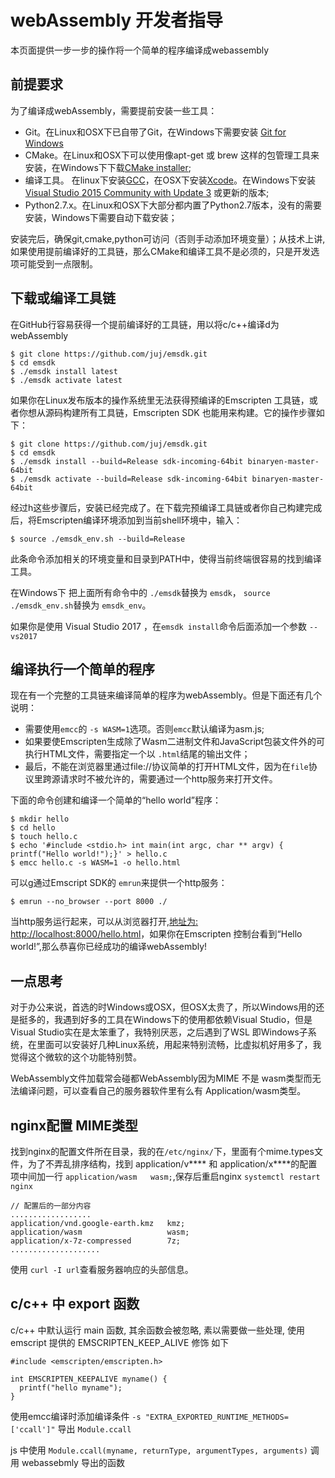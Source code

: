 <!--
@title webAssembly 环境搭建
@author bingxl
@emaill scarecrowlxb@qq.com 
 -->
# webAssembly 开发者指导
本页面提供一步一步的操作将一个简单的程序编译成webassembly

## 前提要求
为了编译成webAssembly，需要提前安装一些工具：
+ Git。在Linux和OSX下已自带了Git，在Windows下需要安装 [Git for Windows](https://git-scm.com/download/win)
+ CMake。在Linux和OSX下可以使用像apt-get 或 brew 这样的包管理工具来安装，在Windows下下载[CMake installer](https://cmake.org/download);
+ 编译工具。 在linux下安装[GCC](https://askubuntu.com/questions/154402/install-gcc-on-ubuntu-12-04-lts)，在OSX下安装[Xcode](https://itunes.apple.com/us/app/xcode/id497799835)。在Windows下安装 [Visual Studio 2015 Community with Update 3](://www.visualstudio.com/downloads/) 或更新的版本;
+ Python2.7.x。在Linux和OSX下大部分都内置了Python2.7版本，没有的需要安装，Windows下需要自动下载安装；
<!-- more -->
安装完后，确保git,cmake,python可访问（否则手动添加环境变量）；从技术上讲,如果使用提前编译好的工具链，那么CMake和编译工具不是必须的，只是开发选项可能受到一点限制。

## 下载或编译工具链
在GitHub行容易获得一个提前编译好的工具链，用以将c/c++编译d为webAssembly
```
$ git clone https://github.com/juj/emsdk.git
$ cd emsdk
$ ./emsdk install latest
$ ./emsdk activate latest
```
如果你在Linux发布版本的操作系统里无法获得预编译的Emscripten 工具链，或者你想从源码构建所有工具链，Emscripten SDK 也能用来构建。它的操作步骤如下：
```
$ git clone https://github.com/juj/emsdk.git
$ cd emsdk
$ ./emsdk install --build=Release sdk-incoming-64bit binaryen-master-64bit
$ ./emsdk activate --build=Release sdk-incoming-64bit binaryen-master-64bit
```
经过h这些步骤后，安装已经完成了。在下载完预编译工具链或者你自己构建完成后，将Emscripten编译环境添加到当前shell环境中，输入：
```
$ source ./emsdk_env.sh --build=Release
```
此条命令添加相关的环境变量和目录到PATH中，使得当前终端很容易的找到编译工具。

在Windows下 把上面所有命令中的 `./emsdk`替换为 `emsdk`， `source ./emsdk_env.sh`替换为 `emsdk_env`。

如果你是使用 Visual Studio 2017 ，在`emsdk install`命令后面添加一个参数 `--vs2017`

## 编译执行一个简单的程序
现在有一个完整的工具链来编译简单的程序为webAssembly。但是下面还有几个说明：
+ 需要使用`emcc`的 `-s WASM=1`选项。否则`emcc`默认编译为asm.js;
+ 如果要使Emscripten生成除了Wasm二进制文件和JavaScript包装文件外的可执行HTML文件，需要指定一个以 `.html`结尾的输出文件；
+ 最后，不能在浏览器里通过file://协议简单的打开HTML文件，因为在`file`协议里跨源请求时不被允许的，需要通过一个http服务来打开文件。

下面的命令创建和编译一个简单的“hello world”程序：
```
$ mkdir hello
$ cd hello
$ touch hello.c
$ echo '#include <stdio.h> int main(int argc, char ** argv) {  printf("Hello world!");}' > hello.c
$ emcc hello.c -s WASM=1 -o hello.html
```
可以g通过Emscript SDK的 `emrun`来提供一个http服务：
```
$ emrun --no_browser --port 8000 ./
```
当http服务运行起来，可以从浏览器打开,[地址为: http://localhost:8000/hello.html](http://localhost:8000/hello.html)，如果你在Emscripten 控制台看到“Hello world!”,那么恭喜你已经成功的编译webAssembly!

## 一点思考
对于办公来说，首选的时Windows或OSX，但OSX太贵了，所以Windows用的还是挺多的，我遇到好多的工具在Windows下的使用都依赖Visual Studio，但是Visual Studio实在是太笨重了，我特别厌恶，之后遇到了WSL 即Windows子系统，在里面可以安装好几种Linux系统，用起来特别流畅，比虚拟机好用多了，我觉得这个微软的这个功能特别赞。

WebAssembly文件加载常会碰都WebAssembly因为MIME 不是 wasm类型而无法编译问题，可以查看自己的服务器软件里有么有 Application/wasm类型。

## nginx配置 MIME类型
找到nginx的配置文件所在目录，我的在`/etc/nginx/`下，里面有个mime.types文件，为了不弄乱排序结构，找到 application/v**** 和 application/x****的配置项中间加一行 `application/wasm   wasm;`,保存后重启nginx `systemctl restart nginx`

```
// 配置后的一部分内容
..................
application/vnd.google-earth.kmz   kmz;
application/wasm                   wasm;
application/x-7z-compressed        7z;
....................
```
使用 `curl -I url`查看服务器响应的头部信息。


## c/c++ 中 export 函数
c/c++ 中默认运行 main 函数, 其余函数会被忽略, 素以需要做一些处理, 使用 emscript 提供的 EMSCRIPTEN_KEEP_ALIVE 修饰 如下
```
#include <emscripten/emscripten.h>

int EMSCRIPTEN_KEEPALIVE myname() {
  printf("hello myname");
}
```
使用emcc编译时添加编译条件 `-s "EXTRA_EXPORTED_RUNTIME_METHODS=['ccall']"` 导出 `Module.ccall` 

js 中使用 `Module.ccall(myname, returnType, argumentTypes, arguments)` 调用 webassebmly 导出的函数
